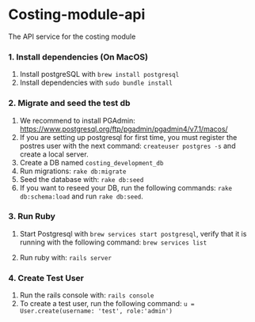 # Costing-module-api

The API service for the costing module

### 1. Install dependencies (On MacOS)

1. Install postgreSQL with `brew install postgresql`
2. Install dependencies with `sudo bundle install`

### 2. Migrate and seed the test db

1. We recommend to install PGAdmin: https://www.postgresql.org/ftp/pgadmin/pgadmin4/v7.1/macos/
2. If you are setting up postgresql for first time, you must register the postres user with the next command: `createuser postgres -s` and create a local server.
3. Create a DB named `costing_development_db`
4. Run migrations: `rake db:migrate`
5. Seed the database with: `rake db:seed`
6. If you want to reseed your DB, run the following commands: `rake db:schema:load` and run `rake db:seed`.

### 3. Run Ruby

1. Start Postgresql with `brew services start postgresql`, verify that it is running with the following command: `brew services list`

2. Run ruby with: `rails server`

### 4. Create Test User

1. Run the rails console with: `rails console`
2. To create a test user, run the following command:
   `u = User.create(username: 'test', role:'admin')`
